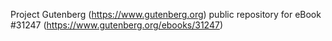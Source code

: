 Project Gutenberg (https://www.gutenberg.org) public repository for eBook #31247 (https://www.gutenberg.org/ebooks/31247)
